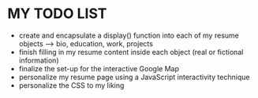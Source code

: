 # MY TODO LIST
- create and encapsulate a display() function into each of my resume objects --> bio, education, work, projects
- finish filling in my resume content inside each object (real or fictional information)
- finalize the set-up for the interactive Google Map
- personalize my resume page using a JavaScript interactivity technique
- personalize the CSS to my liking

